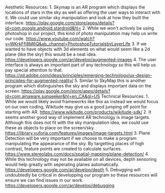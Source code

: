 Aesthetic Resources:
    1. Skymap is an AR program which displays the locations of stars in the  sky as well as offering the user ways to interact with it. We could use similar sky manipulation and look at how they built the interface. https://play.google.com/store/apps/details?id=com.google.android.stardroid&hl=
    2. While we won't actively be using photoshop in our project, this kind of photo manipulation may help us write our code. https://www.youtube.com/watch?v=WKrkFfl8M6Q&ab_channel=PhotoshopTutorialsbyLayerLife
    3. If we wanted to have objects with 3d elements on what would seem like a 2d plane (like the sky) this would be a neat idea. https://developers.google.com/ar/develop/augmented-images
    4. The user interface is always an important part of any technology so this will help us pay special attention to that. https://xd.adobe.com/ideas/principles/emerging-technology/ux-design-principles-for-augmented-reality/
    5. Similar to SkyMap this is another program which distinguishes the sky and displays important data on the screen. https://play.google.com/store/apps/details?id=com.ajnaware.sunseeker&hl=en_CA&gl=US
Technical Resources: 
    1. While we would likely avoid frameworks like this as instead we would focus on our own coding, Wikitude may give us a good jumping off point for starting with AR. https://www.wikitude.com/products/wikitude-sdk/
    2. It seems another good way of implement AR technology is image targets. Although this does not fit with the sky manipulation idea, we could use these as objects to place on the screen/sky. https://library.vuforia.com/features/images/image-targets.html
    3. Plane Detection will be very important if we choose to make a program manipulating the appearance of the sky. By targetting places of high contrast, feature points are created to calculate surfaces. https://www.stereolabs.com/docs/spatial-mapping/plane-detection/
    4. While this technology may not be available on all devices, depth sensoring would help greatly with seperating planes automatically. https://developers.google.com/ar/develop/depth
    5. Debugging will undoubtedly be critical in developping our program so these resources will ensure we can find issues in our work. https://developers.google.com/ar/develop/debugging
